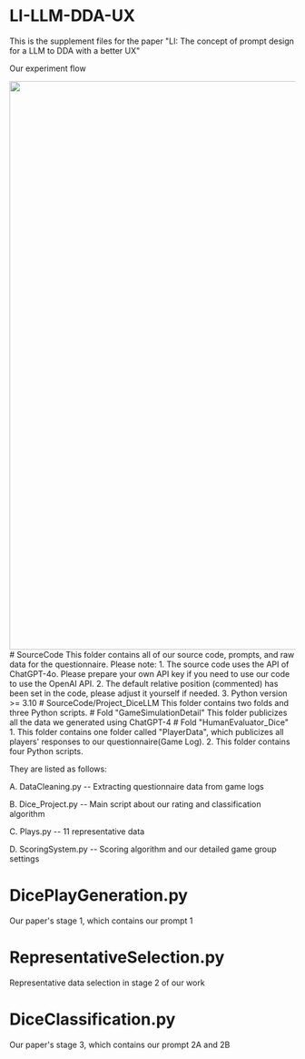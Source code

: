 # LI-LLM-DDA-UX
This is the supplement files for the paper "LI: The concept of prompt design for a LLM to DDA with a better UX"

Our experiment flow

<img src="https://github.com/Lxx007/LI-LLM-DDA-UX/Flow.png" width="1000" />
# SourceCode
This folder contains all of our source code, prompts, and raw data for the questionnaire.
Please note:
1. The source code uses the API of ChatGPT-4o. Please prepare your own API key if you need to use our code to use the OpenAI API.
2. The default relative position (commented) has been set in the code, please adjust it yourself if needed.
3. Python version >= 3.10
# SourceCode/Project_DiceLLM
This folder contains two folds and three Python scripts.
# Fold "GameSimulationDetail"
This folder publicizes all the data we generated using ChatGPT-4
# Fold "HumanEvaluator_Dice"
1. This folder contains one folder called "PlayerData", which publicizes all players' responses to our questionnaire(Game Log).
2. This folder contains four Python scripts.

They are listed as follows:

A. DataCleaning.py -- Extracting questionnaire data from game logs

B. Dice_Project.py -- Main script about our rating and classification algorithm

C. Plays.py -- 11 representative data

D. ScoringSystem.py -- Scoring algorithm and our detailed game group settings
# DicePlayGeneration.py
Our paper's stage 1, which contains our prompt 1
# RepresentativeSelection.py
Representative data selection in stage 2 of our work
# DiceClassification.py
Our paper's stage 3, which contains our prompt 2A and 2B

